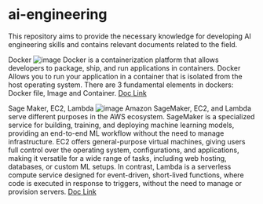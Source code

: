 # ai-engineering

This repository aims to provide the necessary knowledge for developing AI engineering skills and contains relevant documents related to the field.


Docker
![image](https://github.com/user-attachments/assets/d29946c3-1e1b-41ca-823b-dd8609620f3e)
Docker is a containerization platform that allows developers to package, ship, and run applications in containers. 
Docker Allows you to run your application in a container that is isolated from the host operating system.
There are 3 fundamental elements in dockers: Docker file, Image and Container. 
[Doc Link](https://docs.google.com/document/d/1XPQNgnK6lg7UoFYMyrD8gZN6FNn16U4n984ugYBE1Uo/edit?usp=sharing)


Sage Maker, EC2, Lambda
![image](https://github.com/user-attachments/assets/e9a4a9a6-f9ed-465a-a706-15771064f96a)
Amazon SageMaker, EC2, and Lambda serve different purposes in the AWS ecosystem. SageMaker is a specialized service for building, training, and deploying machine learning models, providing an end-to-end ML workflow without the need to manage infrastructure. EC2 offers general-purpose virtual machines, giving users full control over the operating system, configurations, and applications, making it versatile for a wide range of tasks, including web hosting, databases, or custom ML setups. In contrast, Lambda is a serverless compute service designed for event-driven, short-lived functions, where code is executed in response to triggers, without the need to manage or provision servers.
[Doc Link](https://docs.google.com/document/d/1UwYGFcGIdPtee9nYPWWH_XtREjYdNgyzVzis26lmcVk/edit?usp=sharing)
